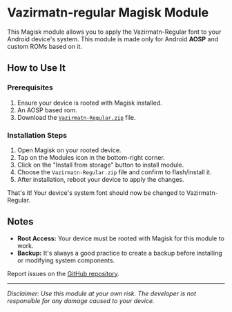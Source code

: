 # Vazirmatn-regular Magisk Module

This Magisk module allows you to apply the Vazirmatn-Regular font to your Android device's system. 
This module is made only for Android **AOSP** and custom ROMs based on it.
## How to Use It

### Prerequisites
1. Ensure your device is rooted with Magisk installed.
2. An AOSP based rom.
3. Download the [`Vazirmatn-Regular.zip`](https://github.com/mrostd/VazirmatnRegularMagisk/releases) file.

### Installation Steps
1. Open Magisk on your rooted device.
2. Tap on the Modules icon in the bottom-right corner.
3. Click on the "Install from storage" button to install module.
4. Choose the `Vazirmatn-Regular.zip` file and confirm to flash/install it.
5. After installation, reboot your device to apply the changes.

That's it! Your device's system font should now be changed to Vazirmatn-Regular.

## Notes

- **Root Access:** Your device must be rooted with Magisk for this module to work.
- **Backup:** It's always a good practice to create a backup before installing or modifying system components.

Report issues on the [GitHub repository](https://github.com/mrostd/VazirmatnRegularMagisk/issues).

---

*Disclaimer: Use this module at your own risk. The developer is not responsible for any damage caused to your device.*


